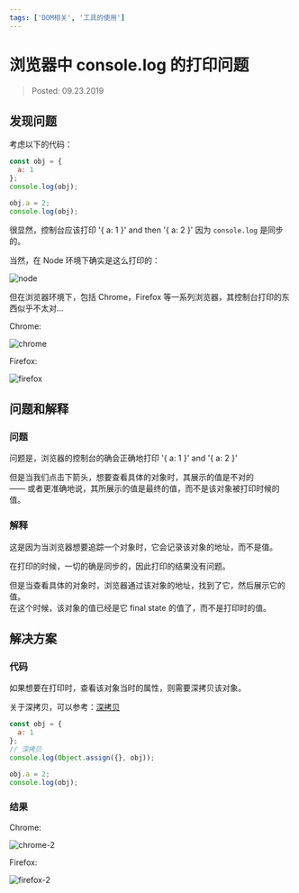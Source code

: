 ```yaml
---
tags: ['DOM相关', '工具的使用']
---
```


# 浏览器中 console.log 的打印问题

> Posted: 09.23.2019

<Tag />

## 发现问题

考虑以下的代码：

```javascript
const obj = {
  a: 1
};
console.log(obj);

obj.a = 2;
console.log(obj);
```

很显然，控制台应该打印 '{ a: 1 }' and then '{ a: 2 }' 因为 `console.log` 是同步的。

当然，在 Node 环境下确实是这么打印的：

![node](/node.png)

但在浏览器环境下，包括 Chrome，Firefox 等一系列浏览器，其控制台打印的东西似乎不太对...

Chrome:

![chrome](/chrome.png)

Firefox:

![firefox](/firefox.png)

## 问题和解释

### 问题

问题是，浏览器的控制台的确会正确地打印 '{ a: 1 }' and '{ a: 2 }'

但是当我们点击下箭头，想要查看具体的对象时，其展示的值是不对的  
—— 或者更准确地说，其所展示的值是最终的值，而不是该对象被打印时候的值。

### 解释

这是因为当浏览器想要追踪一个对象时，它会记录该对象的地址，而不是值。

在打印的时候，一切的确是同步的，因此打印的结果没有问题。

但是当查看具体的对象时，浏览器通过该对象的地址，找到了它，然后展示它的值。  
在这个时候，该对象的值已经是它 final state 的值了，而不是打印时的值。

## 解决方案

### 代码

如果想要在打印时，查看该对象当时的属性，则需要深拷贝该对象。

关于深拷贝，可以参考：[深拷贝](/js-basics/deepcopy.md)

```javascript
const obj = {
  a: 1
};
// 深拷贝
console.log(Object.assign({}, obj));

obj.a = 2;
console.log(obj);
```

### 结果

Chrome:

![chrome-2](/chrome2.png)

Firefox:

![firefox-2](/firefox2.png)


<Disqus />